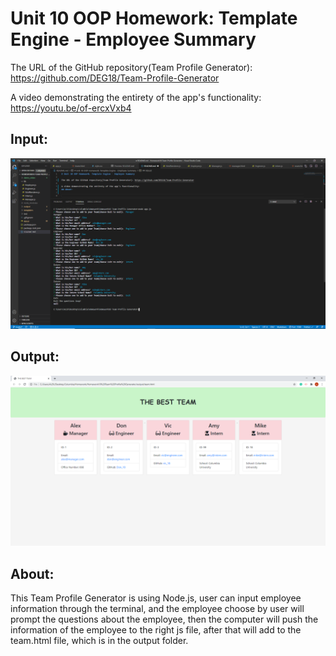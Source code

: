 # Unit 10 OOP Homework: Template Engine - Employee Summary

The URL of the GitHub repository(Team Profile Generator): https://github.com/DEG18/Team-Profile-Generator

A video demonstrating the entirety of the app's functionality: https://youtu.be/of-ercxVxb4

## Input:

![](demo_video/Input.PNG)

## Output:

![](demo_video/Output.PNG)

## About:

This Team Profile Generator is using Node.js, user can input employee information through the terminal, and the employee choose by user will prompt the questions about the employee, then the computer will push the information of the employee to the right js file, after that will add to the team.html file, which is in the output folder.

